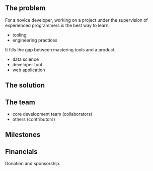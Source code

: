 
## The problem

For a novice developer, working on a project under the supervision of
experienced programmers is the best way to learn.

- tooling
- engineering practices

It fills the gap between mastering tools and a product.

- data science
- developer tool
- web application


## The solution

## The team

- core development team (collaborators)
- others (contributors)


## Milestones

## Financials

Donation and sponsorship.
